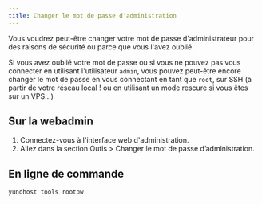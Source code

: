 ```yaml
---
title: Changer le mot de passe d'administration
---
```


Vous voudrez peut-être changer votre mot de passe d'administrateur pour des raisons de sécurité ou parce que vous l'avez oublié.

Si vous avez oublié votre mot de passe ou si vous ne pouvez pas vous connecter en utilisant l'utilisateur `admin`, vous
pouvez peut-être encore changer le mot de passe en vous connectant en tant que `root`, sur
SSH (à partir de votre réseau local ! ou en utilisant un mode rescure si vous êtes sur un VPS...)

## Sur la webadmin

1. Connectez-vous à l'interface web d'administration.
2. Allez dans la section Outis > Changer le mot de passe d’administration.

## En ligne de commande

```bash
yunohost tools rootpw
```
